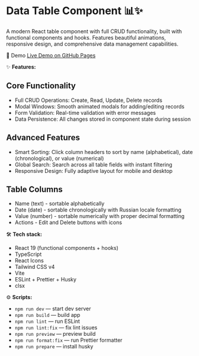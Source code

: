 # Data Table Component 📊✨

A modern React table component with full CRUD functionality, built with functional components and hooks. Features beautiful animations, responsive design, and comprehensive data management capabilities.

🎯 Demo
[Live Demo on GitHub Pages](https://adAstra97.github.io/caspel-test)

✨ **Features:**

## Core Functionality

- Full CRUD Operations: Create, Read, Update, Delete records
- Modal Windows: Smooth animated modals for adding/editing records
- Form Validation: Real-time validation with error messages
- Data Persistence: All changes stored in component state during session

## Advanced Features

- Smart Sorting: Click column headers to sort by name (alphabetical), date (chronological), or value (numerical)
- Global Search: Search across all table fields with instant filtering
- Responsive Design: Fully adaptive layout for mobile and desktop

## Table Columns

- Name (text) - sortable alphabetically
- Date (date) - sortable chronologically with Russian locale formatting
- Value (number) - sortable numerically with proper decimal formatting
- Actions - Edit and Delete buttons with icons

🛠️ **Tech stack:**

- React 19 (functional components + hooks)
- TypeScript
- React Icons
- Tailwind CSS v4
- Vite
- ESLint + Prettier + Husky
- clsx

⚙️ **Scripts:**

- `npm run dev` — start dev server
- `npm run build` — build app
- `npm run lint` — run ESLint
- `npm run lint:fix` — fix lint issues
- `npm run preview` — preview build
- `npm run format:fix` — run Prettier formatter
- `npm run prepare` — install husky
